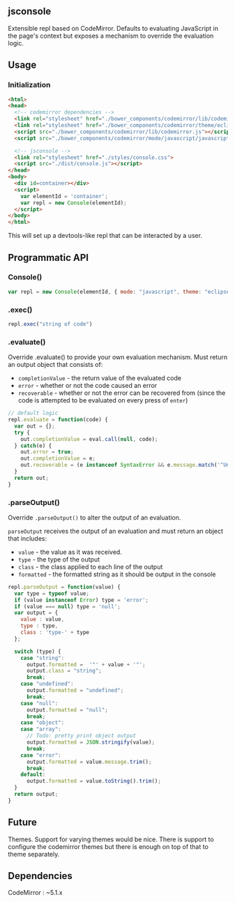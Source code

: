 jsconsole
---------
Extensible repl based on CodeMirror. Defaults to evaluating JavaScript in the page's context but exposes a mechanism to override the evaluation logic.

## Usage

### Initialization

```html
<html>
<head>
  <!-- codemirror dependencies -->
  <link rel="stylesheet" href="./bower_components/codemirror/lib/codemirror.css">
  <link rel="stylesheet" href="./bower_components/codemirror/theme/eclipse.css">
  <script src="./bower_components/codemirror/lib/codemirror.js"></script>
  <script src="./bower_components/codemirror/mode/javascript/javascript.js"></script>

  <!-- jsconsole -->
  <link rel="stylesheet" href="./styles/console.css">
  <script src="./dist/console.js"></script>
</head>
<body>
  <div id=container></div>
  <script>
    var elementId = 'container';
    var repl = new Console(elementId);
  </script>
</body>
</html>
```

This will set up a devtools-like repl that can be interacted by a user.

## Programmatic API

### Console()

```javascript
var repl = new Console(elementId, { mode: "javascript", theme: "eclipse" });
```

### .exec()

```javascript
repl.exec("string of code")
```

### .evaluate()

Override .evaluate() to provide your own evaluation mechanism. Must return an output object that consists of:

- `completionValue` - the return value of the evaluated code
- `error` - whether or not the code caused an error
- `recoverable` - whether or not the error can be recovered from (since the code is attempted to be evaluated on every press of `enter`)

```javascript
// default logic
repl.evaluate = function(code) {
  var out = {};
  try {
    out.completionValue = eval.call(null, code);
  } catch(e) {
    out.error = true;
    out.completionValue = e;
    out.recoverable = (e instanceof SyntaxError && e.message.match('^Unexpected (token|end)'));
  }
  return out;
}
```

### .parseOutput()

Override `.parseOutput()` to alter the output of an evaluation.

`parseOutput` receives the output of an evaluation and must return an object that includes:

- `value` - the value as it was received.
- `type` - the type of the output
- `class` - the class applied to each line of the output
- `formatted` - the formatted string as it should be output in the console

```javascript
repl.parseOutput = function(value) {
  var type = typeof value;
  if (value instanceof Error) type = 'error';
  if (value === null) type = 'null';
  var output = {
    value : value,
    type : type,
    class : 'type-' + type
  };

  switch (type) {
    case "string":
      output.formatted =  '"' + value + '"';
      output.class = "string";
      break;
    case "undefined":
      output.formatted = "undefined";
      break;
    case "null":
      output.formatted = "null";
      break;
    case "object":
    case "array":
      // Todo: pretty print object output
      output.formatted = JSON.stringify(value);
      break;
    case "error":
      output.formatted = value.message.trim();
      break;
    default:
      output.formatted = value.toString().trim();
  }
  return output;
}
```

## Future

Themes. Support for varying themes would be nice. There is support to configure the codemirror themes but there is
enough on top of that to theme separately.

## Dependencies

CodeMirror : ~5.1.x
